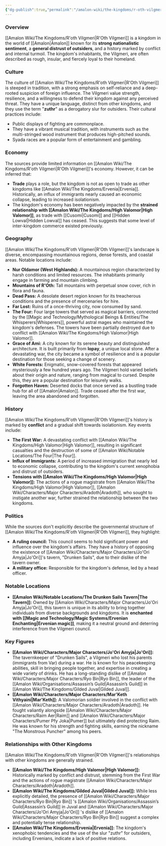 ```yaml
---
{"dg-publish":true,"permalink":"/amalon-wiki/the-kingdoms/r-oth-vilgmeri/","dgPassFrontmatter":true,"noteIcon":""}
---
```


### Overview

[[Amalon Wiki/The Kingdoms/R'oth Vilgmeri\|R'Oth Vilgmeri]] is a kingdom in the world of [[Amalon\|Amalon]] known for its **strong nationalistic sentiment**, a **general distrust of outsiders**, and a history marked by conflict and internal turmoil. The kingdom's inhabitants, the Vilgmeri, are often described as rough, insular, and fiercely loyal to their homeland.

### Culture

The culture of [[Amalon Wiki/The Kingdoms/R'oth Vilgmeri\|R'Oth Vilgmeri]] is steeped in tradition, with a strong emphasis on self-reliance and a deep-rooted suspicion of foreign influence. The Vilgmeri value strength, resilience, and a willingness to defend their kingdom against any perceived threat. They have a unique language, distinct from other kingdoms, and they use the term "**zuthr**" as a derogatory slur for outsiders. Their cultural practices include:

- Public displays of fighting are commonplace.
- They have a vibrant musical tradition, with instruments such as the multi-stringed wood instrument that produces high-pitched sounds.
- Syada races are a popular form of entertainment and gambling.

### Economy

The sources provide limited information on [[Amalon Wiki/The Kingdoms/R'oth Vilgmeri\|R'Oth Vilgmeri]]'s economy. However, it can be inferred that:

- **Trade** plays a role, but the kingdom is not as open to trade as other kingdoms like [[Amalon Wiki/The Kingdoms/Ervenia\|Ervenia]]. Historically, an influx of immigrants nearly caused an economic collapse, leading to increased isolationism.
- The kingdom's economy has been negatively impacted by the **strained relationship with [[Amalon Wiki/The Kingdoms/High Valomor\|High Valomor]]**, as trade with [[Cusomi\|Cusomi]] and [[Hidden Lowval\|Hidden Lowval]] has ceased. This suggests that some level of inter-kingdom commerce existed previously.

### Geography

[[Amalon Wiki/The Kingdoms/R'oth Vilgmeri\|R'Oth Vilgmeri]]'s landscape is diverse, encompassing mountainous regions, dense forests, and coastal areas. Notable locations include:

- **Nur Oldamor (West Highlands):** A mountainous region characterized by harsh conditions and limited resources. The inhabitants primarily engage in farming and mountain climbing.
- **Mountains of R'Oth:** Tall mountains with perpetual snow cover, rich in flora and fauna.
- **Dead Pass:** A desolate desert region known for its treacherous conditions and the presence of mercenaries for hire.
- **Far Lost:** Ruins of a once-thriving city, now consumed by sand.
- **The Four:** Four large towers that served as magical barriers, connected by the [[Magic and Technology/Mythological Beings & Entities/The Whisperers\|Whisperers]], powerful astral mages who maintained the kingdom's defenses. The towers have been partially destroyed due to conflict with [[Amalon Wiki/The Kingdoms/High Valomor\|High Valomor]].
- **Grace of Ami:** A city known for its serene beauty and distinguished architecture. It is built primarily from **lopay**, a unique local stone. After a devastating war, the city became a symbol of resilience and is a popular destination for those seeking a change of scenery.
- **White Forests:** Enigmatic, snow-covered forests that appeared mysteriously a few hundred years ago. The Vilgmeri hold varied beliefs about their origin and nature, ranging from magical to cursed. Despite this, they are a popular destination for leisurely walks.
- **Forgotten Haven:** Deserted docks that once served as a bustling trade hub for all of [[Amalon\|Amalon]]. Trade ceased after the first war, leaving the area abandoned and forgotten.

### History

[[Amalon Wiki/The Kingdoms/R'oth Vilgmeri\|R'Oth Vilgmeri]]'s history is marked by **conflict** and a gradual shift towards isolationism. Key events include:

- **The First War:** A devastating conflict with [[Amalon Wiki/The Kingdoms/High Valomor\|High Valomor]], resulting in significant casualties and the destruction of some of [[Amalon Wiki/Notable Locations/The Four\|The Four]].
- **Influx of Immigrants:** A period of increased immigration that nearly led to economic collapse, contributing to the kingdom's current xenophobia and distrust of outsiders.
- **Tensions with [[Amalon Wiki/The Kingdoms/High Valomor\|High Valomor]]:** The actions of a rogue magistrate from [[Amalon Wiki/The Kingdoms/High Valomor\|High Valomor]], [[Amalon Wiki/Characters/Major Characters/Aradoth\|Aradoth]], who sought to instigate another war, further strained the relationship between the two kingdoms.

### Politics

While the sources don't explicitly describe the governmental structure of [[Amalon Wiki/The Kingdoms/R'oth Vilgmeri\|R'Oth Vilgmeri]], they highlight:

- **A ruling council:** This council seems to hold significant power and influence over the kingdom's affairs. They have a history of opposing the existence of [[Amalon Wiki/Characters/Major Characters/Jo'Ori Amyja\|Jo'Ori]]'s tavern, "Drunken Sails", due to their dislike of the tavern owner.
- **A military office:** Responsible for the kingdom's defense, led by a head officer.

### Notable Locations

- **[[Amalon Wiki/Notable Locations/The Drunken Sails Tavern\|The Tavern]]:** Owned by [[Amalon Wiki/Characters/Major Characters/Jo'Ori Amyja\|Jo'Ori]], this tavern is unique in its ability to bring together individuals from diverse backgrounds and kingdoms. It is **enchanted with [[Magic and Technology/Magic Systems/Ervenian Enchanting\|Ervenian magic]]**, making it a neutral ground and deterring interference from the Vilgmeri council.

### Key Figures

- **[[Amalon Wiki/Characters/Major Characters/Jo'Ori Amyja\|Jo'Ori]]:** The tavernkeeper of "Drunken Sails", a Vilgmeri who lost his parents (immigrants from Var) during a war. He is known for his peacekeeping abilities, skill in bringing people together, and expertise in creating a wide variety of drinks. He has a long-standing dislike of [[Amalon Wiki/Characters/Major Characters/Ryo Bin\|Ryo Bin]], the leader of the  [[Amalon Wiki/Organisations/Assassin’s Guild\|Assassin’s Guild]] in [[Amalon Wiki/The Kingdoms/Gilded Juval\|Gilded Juval]].
- **[[Amalon Wiki/Characters/Major Characters/Mar'Keth Vithyaini\|Mar'Keth]]:** A Valomorian soldier involved in the conflict with [[Amalon Wiki/Characters/Major Characters/Aradoth\|Aradoth]]. He fought valiantly alongside [[Amalon Wiki/Characters/Major Characters/Raim Aer\|Raim]] and [[Amalon Wiki/Characters/Major Characters/Pumer Pfy Joka\|Pumer]] but ultimately died protecting Raim. He was known for his strength and fighting skills, earning the nickname "The Monstrous Puncher" among his peers.

### Relationships with Other Kingdoms

[[Amalon Wiki/The Kingdoms/R'oth Vilgmeri\|R'Oth Vilgmeri]]'s relationships with other kingdoms are generally strained.

- **[[Amalon Wiki/The Kingdoms/High Valomor\|High Valomor]]:** Historically marked by conflict and distrust, stemming from the First War and the actions of rogue magistrate [[Amalon Wiki/Characters/Major Characters/Aradoth\|Aradoth]].
- **[[Amalon Wiki/The Kingdoms/Gilded Juval\|Gilded Juval]]:** While less explicitly detailed, the presence of [[Amalon Wiki/Characters/Major Characters/Ryo Bin\|Ryo Bin]] 's  [[Amalon Wiki/Organisations/Assassin’s Guild\|Assassin’s Guild]] in Juval and [[Amalon Wiki/Characters/Major Characters/Jo'Ori Amyja\|Jo'Ori]] 's dislike of [[Amalon Wiki/Characters/Major Characters/Ryo Bin\|Ryo Bin]] suggest a complex and potentially tense relationship.
- **[[Amalon Wiki/The Kingdoms/Ervenia\|Ervenia]]:** The kingdom's xenophobic tendencies and the use of the slur "zuthr" for outsiders, including Ervenians, indicate a lack of positive relations.